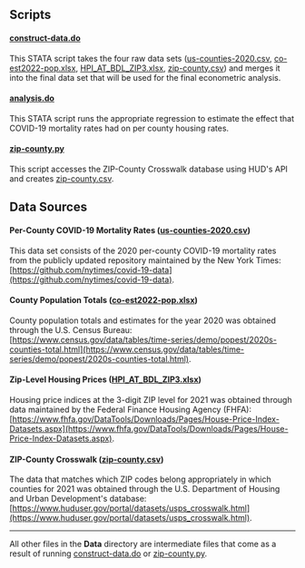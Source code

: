 ## Scripts

#### [construct-data.do](Scripts/construct-data.do)

This STATA script takes the four raw data sets ([us-counties-2020.csv](Data/us-counties-2020.csv), [co-est2022-pop.xlsx](Data/co-est2022-pop.xlsx), [HPI_AT_BDL_ZIP3.xlsx](Data/HPI_AT_BDL_ZIP3.xlsx), [zip-county.csv](Data/zip-county.csv)) and merges it into the final data set that will be used for the final econometric analysis.

#### [analysis.do](Scripts/analysis.do)

This STATA script runs the appropriate regression to estimate the effect that COVID-19 mortality rates had on per county housing rates.

#### [zip-county.py](Scripts/zip-county.py)

This script accesses the ZIP-County Crosswalk database using HUD's API and creates [zip-county.csv](Data/zip-county.csv).

## Data Sources

#### Per-County COVID-19 Mortality Rates ([us-counties-2020.csv](Data/us-counties-2020.csv))

This data set consists of the 2020 per-county COVID-19 mortality rates from the publicly updated repository maintained by the New York Times: [https://github.com/nytimes/covid-19-data](https://github.com/nytimes/covid-19-data).

#### County Population Totals ([co-est2022-pop.xlsx](Data/co-est2022-pop.xlsx))

County population totals and estimates for the year 2020 was obtained through the U.S. Census Bureau: [https://www.census.gov/data/tables/time-series/demo/popest/2020s-counties-total.html](https://www.census.gov/data/tables/time-series/demo/popest/2020s-counties-total.html).

#### Zip-Level Housing Prices ([HPI_AT_BDL_ZIP3.xlsx](Data/HPI_AT_BDL_ZIP3.xlsx))

Housing price indices at the 3-digit ZIP level for 2021 was obtained through data maintained by the Federal Finance Housing Agency (FHFA): [https://www.fhfa.gov/DataTools/Downloads/Pages/House-Price-Index-Datasets.aspx](https://www.fhfa.gov/DataTools/Downloads/Pages/House-Price-Index-Datasets.aspx).

#### ZIP-County Crosswalk ([zip-county.csv](Data/zip-county.csv))

The data that matches which ZIP codes belong appropriately in which counties for 2021 was obtained through the U.S. Department of Housing and Urban Development's database: [https://www.huduser.gov/portal/datasets/usps_crosswalk.html](https://www.huduser.gov/portal/datasets/usps_crosswalk.html).

---

All other files in the **Data** directory are intermediate files that come as a result of running [construct-data.do](Scripts/construct-data.do) or [zip-county.py](Scripts/zip-county.py).